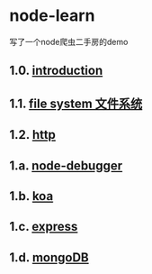 # node-learn

写了一个node爬虫二手房的demo

## 1.0. [introduction](https://github.com/ivyTa/ivyTa.github.io/blob/master/node/00-introduction/introduction.md)
## 1.1. [file system 文件系统](https://github.com/ivyTa/ivyTa.github.io/blob/master/node/01-fileSystem/fileSystem.md)
## 1.2. [http](https://github.com/ivyTa/ivyTa.github.io/blob/master/node/02-http/http.md)

## 1.a. [node-debugger](https://github.com/ivyTa/ivyTa.github.io/blob/master/node/node-debug.md)
## 1.b. [koa](https://github.com/ivyTa/ivyTa.github.io/blob/master/node/koaDemo/readme.md)
## 1.c. [express](https://github.com/ivyTa/ivyTa.github.io/blob/master/node/expressAPI/API.md)
## 1.d. [mongoDB](https://github.com/ivyTa/ivyTa.github.io/blob/master/node/mongoDB/readme.md)